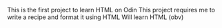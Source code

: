 This is the first project to learn HTML on Odin
This project requires me to write a recipe and format it using HTML
Will learn HTML (obv)